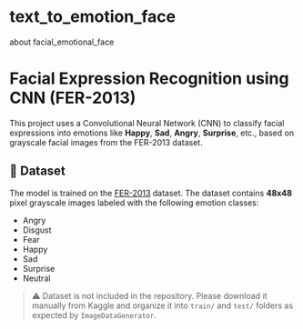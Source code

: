 # text_to_emotion_face
about facial_emotional_face
# Facial Expression Recognition using CNN (FER-2013)

This project uses a Convolutional Neural Network (CNN) to classify facial expressions into emotions like **Happy**, **Sad**, **Angry**, **Surprise**, etc., based on grayscale facial images from the FER-2013 dataset.

## 📁 Dataset
The model is trained on the [FER-2013](https://www.kaggle.com/datasets/msambare/fer2013) dataset. The dataset contains **48x48** pixel grayscale images labeled with the following emotion classes:

- Angry
- Disgust
- Fear
- Happy
- Sad
- Surprise
- Neutral

> ⚠️ Dataset is not included in the repository. Please download it manually from Kaggle and organize it into `train/` and `test/` folders as expected by `ImageDataGenerator`.

